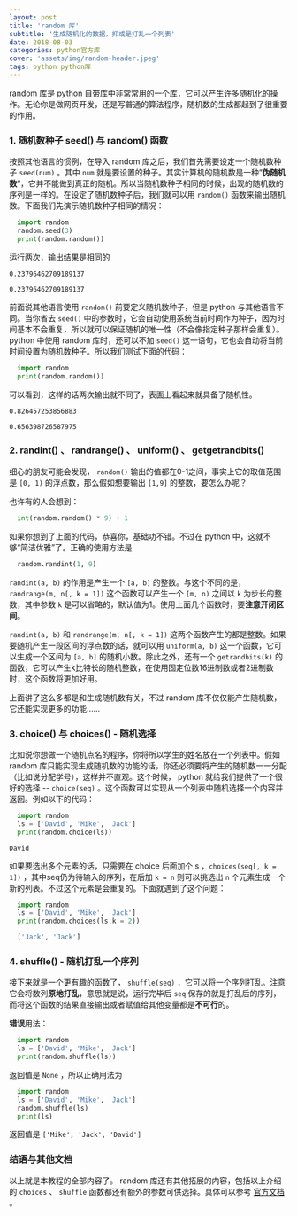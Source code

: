 ```yaml
---
layout: post
title: 'random 库'
subtitle: '生成随机化的数据，抑或是打乱一个列表'
date: 2018-08-03
categories: python官方库
cover: 'assets/img/random-header.jpeg'
tags: python python库
---
```


random 库是 python 自带库中非常常用的一个库，它可以产生许多随机化的操作。无论你是做网页开发，还是写普通的算法程序，随机数的生成都起到了很重要的作用。

### 1. 随机数种子 seed() 与 random() 函数

按照其他语言的惯例，在导入 random 库之后，我们首先需要设定一个随机数种子 `seed(num)` 。其中 `num` 就是要设置的种子。其实计算机的随机数是一种“**伪随机数**”，它并不能做到真正的随机。所以当随机数种子相同的时候，出现的随机数的序列是一样的。在设定了随机数种子后，我们就可以用 `random()` 函数来输出随机数。下面我们先演示随机数种子相同的情况：

```python
  import random
  random.seed(3)
  print(random.random())
```

运行两次，输出结果是相同的

`0.23796462709189137`

`0.23796462709189137`

前面说其他语言使用 `random()` 前要定义随机数种子，但是 python 与其他语言不同。当你省去 `seed()` 中的参数时，它会自动使用系统当前时间作为种子，因为时间基本不会重复，所以就可以保证随机的唯一性（不会像指定种子那样会重复）。 python 中使用 random 库时，还可以不加 `seed()` 这一语句，它也会自动将当前时间设置为随机数种子。所以我们测试下面的代码：

```python
  import random
  print(random.random())
```

可以看到，这样的话两次输出就不同了，表面上看起来就具备了随机性。

`0.826457253856883`

`0.656398726587975`

### 2. randint() 、 randrange() 、 uniform() 、 getgetrandbits()

细心的朋友可能会发现， `random()` 输出的值都在0-1之间，事实上它的取值范围是 `[0, 1)` 的浮点数，那么假如想要输出 `[1,9]` 的整数，要怎么办呢？

也许有的人会想到：

```python
  int(random.random() * 9) + 1
```

如果你想到了上面的代码，恭喜你，基础功不错。不过在 python 中，这就不够“简洁优雅”了。正确的使用方法是

```python
  random.randint(1, 9)
```

`randint(a, b)` 的作用是产生一个 `[a, b]` 的整数。与这个不同的是， `randrange(m, n[, k = 1])` 这个函数可以产生一个 `[m, n)` 之间以 `k` 为步长的整数，其中参数 `k` 是可以省略的，默认值为1。使用上面几个函数时，要**注意开闭区间**。

`randint(a, b)` 和 `randrange(m, n[, k = 1])` 这两个函数产生的都是整数。如果要随机产生一段区间的浮点数的话，就可以用 `uniform(a, b)` 这一个函数，它可以生成一个区间为 `[a, b]` 的随机小数。除此之外，还有一个 `getrandbits(k)` 的函数，它可以产生k比特长的随机整数，在使用固定位数16进制数或者2进制数时，这个函数将更加好用。

上面讲了这么多都是和生成随机数有关，不过 random 库不仅仅能产生随机数，它还能实现更多的功能……

### 3. choice() 与 choices() - 随机选择

比如说你想做一个随机点名的程序，你将所以学生的姓名放在一个列表中。假如 random 库只能实现生成随机数的功能的话，你还必须要将产生的随机数一一分配（比如说分配学号），这样并不直观。这个时候， python 就给我们提供了一个很好的选择 -- `choice(seq)` 。这个函数可以实现从一个列表中随机选择一个内容并返回。例如以下的代码：

```python
  import random
  ls = ['David', 'Mike', 'Jack']
  print(random.choice(ls))
```

`David`

如果要选出多个元素的话，只需要在 choice 后面加个 s ，`choices(seq[, k = 1])` ，其中seq仍为待输入的序列，在后加 `k = n` 则可以挑选出 `n` 个元素生成一个新的列表。不过这个元素是会重复的。下面就遇到了这个问题：

```python
  import random
  ls = ['David', 'Mike', 'Jack']
  print(random.choices(ls,k = 2))
```

```python
  ['Jack', 'Jack']
```

### 4. shuffle() - 随机打乱一个序列

接下来就是一个更有趣的函数了， `shuffle(seq)` ，它可以将一个序列打乱。注意它会将数列**原地打乱**，意思就是说，运行完毕后 `seq` 保存的就是打乱后的序列，而将这个函数的结果直接输出或者赋值给其他变量都是**不可行**的。

**错误**用法：

```python
  import random
  ls = ['David', 'Mike', 'Jack']
  print(random.shuffle(ls))
```

返回值是 `None` ，所以正确用法为

```python
  import random
  ls = ['David', 'Mike', 'Jack']
  random.shuffle(ls)
  print(ls)
```

返回值是 `['Mike', 'Jack', 'David']`

### 结语与其他文档

以上就是本教程的全部内容了。 random 库还有其他拓展的内容，包括以上介绍的 `choices` 、 `shuffle` 函数都还有额外的参数可供选择。具体可以参考 [官方文档](https://docs.python.org/3/library/random.html) 。





